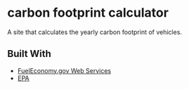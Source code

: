 # carbon footprint calculator

A site that calculates the yearly carbon footprint of vehicles. 

## Built With

- [FuelEconomy.gov Web Services](https://fueleconomy.gov/feg/ws)
- [EPA](https://www.epa.gov/greenvehicles/greenhouse-gas-emissions-typical-passenger-vehicle)